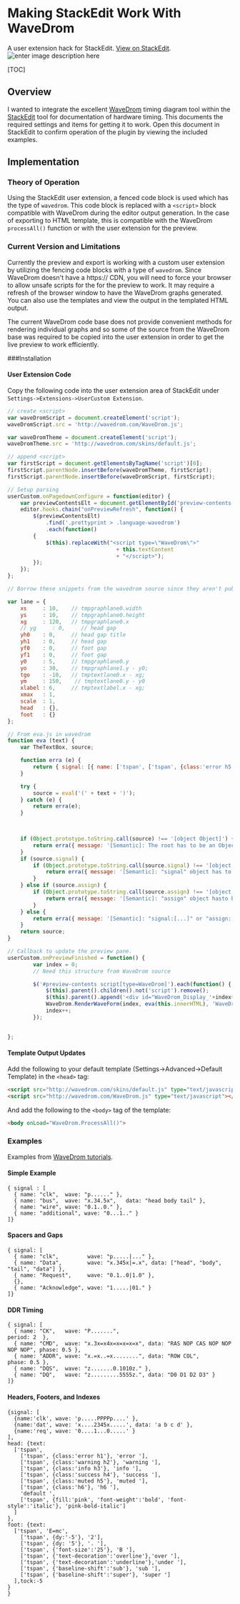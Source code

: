 # Making StackEdit Work With WaveDrom
A user extension hack for StackEdit. [View on StackEdit](https://stackedit.io/viewer#!url=https://raw.github.com/drjson/stackedit-wavedrom/master/README.md).
![enter image description here](https://raw.githubusercontent.com/drjson/stackedit-wavedrom/master/screenshot.png "Example Screenshot")

[TOC]

## Overview
I wanted to integrate the excellent [WaveDrom][1] timing diagram tool within the [StackEdit][2] tool for documentation of hardware timing. This documents the required settings and items for getting it to work. Open this document in StackEdit to confirm operation of the plugin by viewing the included examples.

## Implementation
### Theory of Operation
Using the StackEdit user extension, a fenced code block is used which has the type of `wavedrom`. This code block is replaced with a `<script>` block compatible with WaveDrom during the editor output generation. In the case of exporting to HTML template, this is compatible with the WaveDrom `processAll()` function or with the user extension for the preview.

### Current Version and Limitations
Currently the preview and export is working with a custom user extension by utilizing the fencing code blocks with a type of `wavedrom`. Since WaveDrom doesn't have a https:// CDN, you will need to force your browser to allow unsafe scripts for the for the preview to work. It may require a refresh of the browser window to have the WaveDrom graphs generated. You can also use the templates and view the output in the templated HTML output.

The current WaveDrom code base does not provide convenient methods for rendering individual graphs and so some of the source from the WaveDrom base was required to be copied into the user extension in order to get the live preview to work efficiently.

###Installation
#### User Extension Code
Copy the following code into the user extension area of StackEdit under `Settings->Extensions->UserCustom Extension`.
```javascript
// create <script>
var waveDromScript = document.createElement('script');
waveDromScript.src = 'http://wavedrom.com/WaveDrom.js';

var waveDromTheme = document.createElement('script');
waveDromTheme.src = 'http://wavedrom.com/skins/default.js';

// append <script>
var firstScript = document.getElementsByTagName('script')[0];
firstScript.parentNode.insertBefore(waveDromTheme, firstScript);
firstScript.parentNode.insertBefore(waveDromScript, firstScript);

// Setup parsing
userCustom.onPagedownConfigure = function(editor) {
	var previewContentsElt = document.getElementById('preview-contents');
	editor.hooks.chain("onPreviewRefresh", function() {
	    $(previewContentsElt)
		    .find('.prettyprint > .language-wavedrom')
			.each(function() 
		{
			$(this).replaceWith("<script type=\"WaveDrom\">"
	    	    				  + this.textContent
				    			  + "</script>");
		});
    });
};

// Borrow these snippets from the wavedrom source since they aren't publicly available in the API, but are required to call RenderWaveForm.

var lane = {
    xs     : 10,    // tmpgraphlane0.width
    ys     : 10,    // tmpgraphlane0.height
    xg     : 120,   // tmpgraphlane0.x
    // yg     : 0,     // head gap
    yh0    : 0,     // head gap title
    yh1    : 0,     // head gap
    yf0    : 0,     // foot gap
    yf1    : 0,     // foot gap
    y0     : 5,     // tmpgraphlane0.y
    yo     : 30,    // tmpgraphlane1.y - y0;
    tgo    : -10,   // tmptextlane0.x - xg;
    ym     : 150,    // tmptextlane0.y - y0
    xlabel : 6,     // tmptextlabel.x - xg;
    xmax   : 1,
    scale  : 1,
    head   : {},
    foot   : {}
};

// From eva.js in wavedrom
function eva (text) {
    var TheTextBox, source;

    function erra (e) {
        return { signal: [{ name: ['tspan', ['tspan', {class:'error h5'}, 'Error: '], e.message] }]};
    }

    try { 
	    source = eval('(' + text + ')'); 
	} catch (e) {
		return erra(e); 
	}
    


    if (Object.prototype.toString.call(source) !== '[object Object]') {
        return erra({ message: '[Semantic]: The root has to be an Object: "{signal:[...]}"'});
    }
    if (source.signal) {
        if (Object.prototype.toString.call(source.signal) !== '[object Array]') {
            return erra({ message: '[Semantic]: "signal" object has to be an Array "signal:[]"'});
        }
    } else if (source.assign) {
        if (Object.prototype.toString.call(source.assign) !== '[object Array]') {
            return erra({ message: '[Semantic]: "assign" object hasto be an Array "assign:[]"'});
        }
    } else {
        return erra({ message: '[Semantic]: "signal:[...]" or "assign:[...]" property is missing inside the root Object'});
    }
    return source;
}

// Callback to update the preview pane.
userCustom.onPreviewFinished = function() {
		var index = 0;
		// Need this structure from WaveDrom source

		$('#preview-contents script[type=WaveDrom]').each(function() {
			$(this).parent().children().not('script').remove();
			$(this).parent().append('<div id="WaveDrom_Display_'+index+'"></div>');
			WaveDrom.RenderWaveForm(index, eva(this.innerHTML), 'WaveDrom_Display_', lane);
			index++;
		});
		

};
```

#### Template Output Updates
Add the following to your default template (Settings->Advanced->Default Template) in the `<head>` tag:
```html
<script src="http://wavedrom.com/skins/default.js" type="text/javascript"></script>
<script src="http://wavedrom.com/WaveDrom.js" type="text/javascript"></script>
```

And add the following to the `<body>` tag of the template:
```html
<body onLoad="WaveDrom.ProcessAll()">
```
### Examples
Examples from [WaveDrom tutorials](http://wavedrom.com/tutorial.html).

#### Simple Example
```wavedrom
{ signal : [
  { name: "clk",  wave: "p......" },
  { name: "bus",  wave: "x.34.5x",   data: "head body tail" },
  { name: "wire", wave: "0.1..0." },
  { name: "additional", wave: "0...1.." }
]}
```

#### Spacers and Gaps
```wavedrom
{ signal: [
  { name: "clk",         wave: "p.....|..." },
  { name: "Data",        wave: "x.345x|=.x", data: ["head", "body", "tail", "data"] },
  { name: "Request",     wave: "0.1..0|1.0" },
  {},
  { name: "Acknowledge", wave: "1.....|01." }
]}
```

#### DDR Timing
```wavedrom
{ signal: [
  { name: "CK",   wave: "P.......",                                              period: 2  },
  { name: "CMD",  wave: "x.3x=x4x=x=x=x=x", data: "RAS NOP CAS NOP NOP NOP NOP", phase: 0.5 },
  { name: "ADDR", wave: "x.=x..=x........", data: "ROW COL",                     phase: 0.5 },
  { name: "DQS",  wave: "z.......0.1010z." },
  { name: "DQ",   wave: "z.........5555z.", data: "D0 D1 D2 D3" }
]}
```
#### Headers, Footers, and Indexes
```wavedrom
{signal: [
  {name:'clk', wave: 'p.....PPPPp....' },
  {name:'dat', wave: 'x....2345x.....', data: 'a b c d' },
  {name:'req', wave: '0....1...0.....' }
],
head: {text:
  ['tspan',
    ['tspan', {class:'error h1'}, 'error '],
    ['tspan', {class:'warning h2'}, 'warning '],
    ['tspan', {class:'info h3'}, 'info '],
    ['tspan', {class:'success h4'}, 'success '],
    ['tspan', {class:'muted h5'}, 'muted '],
    ['tspan', {class:'h6'}, 'h6 '],
    'default ',
    ['tspan', {fill:'pink', 'font-weight':'bold', 'font-style':'italic'}, 'pink-bold-italic']
  ]
},
foot: {text:
  ['tspan', 'E=mc',
    ['tspan', {dy:'-5'}, '2'],
    ['tspan', {dy: '5'}, '. '],
    ['tspan', {'font-size':'25'}, 'B '],
    ['tspan', {'text-decoration':'overline'},'over '],
    ['tspan', {'text-decoration':'underline'},'under '],
    ['tspan', {'baseline-shift':'sub'}, 'sub '],
    ['tspan', {'baseline-shift':'super'}, 'super ']
  ],tock:-5
}
}
```
[1]: http://www.wavedrom.com "WaveDrom"
[2]: http://www.stackedit.io "StackEdit"